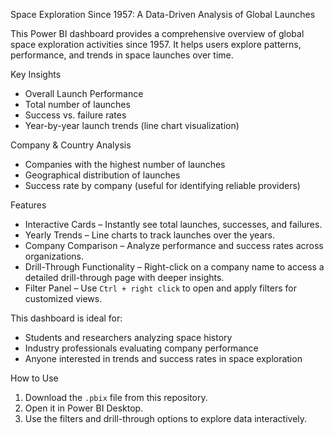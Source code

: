 
Space Exploration Since 1957: A Data-Driven Analysis of Global Launches  

This Power BI dashboard provides a comprehensive overview of global space exploration activities since 1957.
It helps users explore patterns, performance, and trends in space launches over time.  

Key Insights  
- Overall Launch Performance  
- Total number of launches  
- Success vs. failure rates
- Year-by-year launch trends (line chart visualization)  

Company & Country Analysis  
- Companies with the highest number of launches  
- Geographical distribution of launches  
- Success rate by company (useful for identifying reliable providers)
  
Features  
- Interactive Cards – Instantly see total launches, successes, and failures.
- Yearly Trends – Line charts to track launches over the years.  
- Company Comparison – Analyze performance and success rates across organizations.  
- Drill-Through Functionality – Right-click on a company name to access a detailed drill-through page with deeper insights.  
- Filter Panel – Use `Ctrl + right click` to open and apply filters for customized views.

  
This dashboard is ideal for:  
- Students and researchers analyzing space history  
- Industry professionals evaluating company performance  
- Anyone interested in trends and success rates in space exploration
  
How to Use  
1. Download the `.pbix` file from this repository.  
2. Open it in Power BI Desktop.
3. Use the filters and drill-through options to explore data interactively.  
















